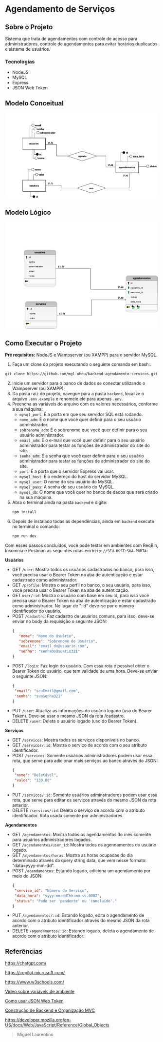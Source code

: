 # Agendamento de Serviços

## Sobre o Projeto
Sistema que trata de agendamentos com controle de acesso para administradores, controle de agendamentos para evitar horários duplicados e sistema de usuários.

### Tecnologias
- NodeJS
- MySQL
- Express
- JSON Web Token

## Modelo Conceitual
![Modelo Conceitual](./assets/modelo_conceitual.png)

## Modelo Lógico
![Modelo Lógico](./assets/modelo_logico.png)

## Como Executar o Projeto
**Pré requisitos:** NodeJS e Wampserver (ou XAMPP) para o servidor MySQL.

1. Faça um clone do projeto executando o seguinte comando em bash:.
  ```bash
  git clone https://github.com/mgl-uhou/backend-agendamento-servicos.git
  ```
2. Inicie um servidor para o banco de dados se conectar utilizando o Wampserver (ou XAMPP);
3. Da pasta raiz do projeto, navegue para a pasta `backend`, localize o arquivo `.env.example` e renomeie ele para apenas `.env`.
4. Preencha as variáveis do arquivo com os valores necessários, conforme a sua máquina:
   - `mysql_port`: É a porta em que seu servidor SQL está rodando.
   - `nome_adm`: É o nome que você quer definir para o seu usuário administrador.
   - `sobrenome_adm`: É o sobrenome que você quer definir para o seu usuário administrador.
   - `email_adm`: É o e-mail que você quer definir para o seu usuário administrador para testar as funções de administrador do site do site. 
   - `senha_adm`: É a senha que você quer definir para o seu usuário administrador para testar as funções de administrador do site do site.
   - `port`: É a porta que o servidor Express vai usar.
   - `mysql_host`: É o endereço do host do servidor MySQL.
   - `mysql_user`: O nome do seu usuário do MySQL.
   - `mysql_pass`: A senha do seu usuário do MySQL.
   - `mysql_db`: O nome que você quer no banco de dados que será criado na sua máquina.
5. Abra o terminal ainda na pasta `backend` e digite:
   ```powershell
   npm install
   ```
6. Depois de instalado todas as dependências, ainda em `backend` execute no terminal o comando:
   ```powershell
   npm run dev
   ```

Com esses passos concluídos, você pode testar em ambientes com ReqBin, Insomnia e Postman as seguintes rotas em `http://SEU-HOST:SUA-PORTA`:

**Usuários**
- GET `/user`: Mostra todos os usuários cadastrados no banco, para isso, você precisa usar o Bearer Token na aba de autenticação e estar cadastrado como administrador.
- GET `/profile`: Mostra o seu perfil no banco, o seu usuário, para isso, você precisa usar o Bearer Token na aba de autenticação.
- GET `user/:id`: Mostra o usuário com base em seu id, para isso você precisa usar o Bearer Token na aba de autenticação e estar cadastrado como administrador. No lugar de ":id" deve-se por o número identificador do usuário.
- POST `/cadastro`: Faz cadastro de usuários comuns, para isso, deve-se enviar no body da requisição o seguinte JSON: 
   ```json
   {
      "nome": "Nome do Usuário",
      "sobrenome": "Sobrenome do Usuário",
      "email": "email_do@usuario.com",
      "senha": "senhaDoUsuario321"
   }
   ```
- POST `/login`: Faz login do usuário. Com essa rota é possível obter o Bearer Token do usuário, que tem validade de uma hora. Deve-se enviar o seguinte JSON:
   ```json
   {
	"email": "seuEmail@gmail.com",
	"senha": "suaSenha321"
   }
   ```
- PUT `/user`: Atualiza as informações do usuário logado (uso do Bearer Token). Deve-se usar o mesmo JSON da rota /cadastro.
- DELETE `/user`: Deleta o usuário logado (uso do Bearer Token).

**Serviços**
- GET `/servicos`: Mostra todos os serviços disponíveis no banco.
- GET `/servicos/:id`: Mostra o serviço de acordo com o seu atributo identificador.
- POST `/servicos`: Somente usuários administradores podem usar essa rota, que serve para adicionar mais serviços ao banco através do JSON: 
   ```json
   {
	"nome": "Deletável",
	"valor": "130.00"
   }
   ```
- PUT `/servicos/:id`: Somente usuários adminstradores podem usar essa rota, que serve para editar os serviços através do mesmo JSON da rota anterior.
- DELETE `/servicos/:id`: Deleta o serviço de acordo com o atributo identificador. Rota usada somente por administradores.

**Agendamentos**
- GET `/agendamentos`: Mostra todos os agendamentos do mês somente para usuários administradores logados.
- GET `/agendamentos/user_id`: Mostra todos os agendamentos do usuário logado.
- GET `/agendamentos/horas`: Mostra as horas ocupadas do dia determinado através da query string data, que vem nesse formato: "data=yyyy-mm-dd".
- POST `/agendamentos`: Estando logado, adiciona um agendamento por meio do JSON: 
   ```json
   {
	"servico_id": "Número do Serviço",
	"data_hora": "yyyy-mm-ddThh:mm:ss.000Z",
	"status": "Pode ser 'pendente' ou 'concluído'."
   }
   ```
- PUT `/agendamentos/:id`: Estando logado, edita o agendamento de acordo com o atributo identificador através do mesmo JSON da rota anterior.
- DELETE `/agendamentos/:id`: Estando logado, deleta o agendamento de acordo com o atributo identificador.

## Referências

https://chatgpt.com/

https://copilot.microsoft.com/

https://www.w3schools.com/

[Vídeo sobre variáveis de ambiente](https://youtu.be/_eTCc41tnSo?si=QooHMMxdL6dmzziD)

[Como usar JSON Web Token](https://youtu.be/r4gjCn2r-iw?si=vS96gGLFR97Xuz8i)

[Construção de Backend e Organização MVC](https://youtube.com/playlist?list=PLnex8IkmReXwCyR-cGkyy8tCVAW7fGZow&si=x743a3yKGa-Ze0K7)

https://developer.mozilla.org/en-US/docs/Web/JavaScript/Reference/Global_Objects

> Miguel Laurentino